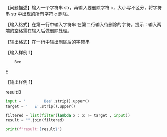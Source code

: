 【问题描述】输入一个字符串 str，再输入要删除字符 c，大小写不区分，将字符串 str 中出现的所有字符 c 删除。

【输入格式】在第一行中输入字符串 在第二行输入待删除的字符。提示：输入两端的空格需在输入后做删除处理。

【输出格式】在一行中输出删除后的字符串

【输入样例 1】

        Bee

E

【输出样例 1】

result:B

```python
input = '        Bee'.strip().upper()
target = '   E'.strip().upper()

filtered = list(filter(lambda x : x != target , input))
result = "".join(filtered)

print(f"result:{result}")
```

